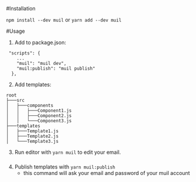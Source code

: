 #Installation

`npm install --dev muil`
or
`yarn add --dev muil`

#Usage

1. Add to package.json:

```
 "scripts": {
    ...
    "muil": "muil dev",
    "muil:publish": "muil publish"
  },
```

2. Add templates:

```
root
├───src
│   ├───components
│   │   ├───Component1.js
│   │   ├───Component2.js
│   │   └───Component3.js
├───templates
│   ├───Template1.js
│   ├───Template2.js
│   └───Template3.js
```

3. Run editor with `yarn muil` to edit your email.

###

4. Publish templates with `yarn muil:publish`
   - this command will ask your email and password of your muil account
